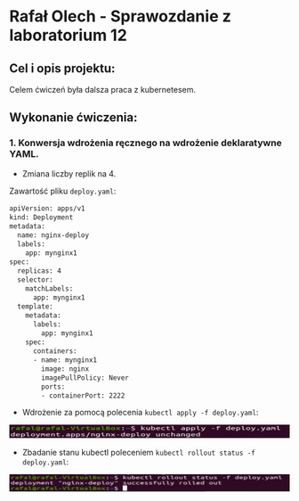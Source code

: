 # Rafał Olech - Sprawozdanie z laboratorium 12

## Cel i opis projektu:

Celem ćwiczeń była dalsza praca z kubernetesem. 



## Wykonanie ćwiczenia:

### 1. Konwersja wdrożenia ręcznego na wdrożenie deklaratywne YAML.

* Zmiana liczby replik na 4.

Zawartość pliku `deploy.yaml`:

```
apiVersion: apps/v1
kind: Deployment
metadata:
  name: nginx-deploy
  labels:
    app: mynginx1
spec:
  replicas: 4
  selector:
    matchLabels:
      app: mynginx1
  template:
    metadata:
      labels:
        app: mynginx1
    spec:
      containers:
      - name: mynginx1
        image: nginx
        imagePullPolicy: Never
        ports:
        - containerPort: 2222
```

* Wdrożenie za pomocą polecenia `kubectl apply -f deploy.yaml`:

![img](apply.PNG)


* Zbadanie stanu kubectl poleceniem `kubectl rollout status -f deploy.yaml`:

![img](rollout.PNG)

